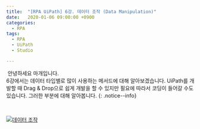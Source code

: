 ```yaml
---
title:  "[RPA UiPath] 6강. 데이터 조작 (Data Manipulation)"
date:   2020-01-06 09:00:00 +0900
categories:
  - RPA
tags:
  - RPA
  - UiPath
  - Studio

---
```


&nbsp;안녕하세요 마개입니다.  
6강에서는 데이터 타입별로 많이 사용하는 메서드에 대해 알아보겠습니다. UiPath를 개발할 때 Drag & Drop으로 쉽게 개발을 할 수 있지만 필요에 따라서 코딩이 들어갈 수도 있습니다. 그러한 부분에 대해 알아봅니다.
{: .notice--info}

<br>

[![데이터 조작](http://img.youtube.com/vi/jYZRqJC-tCk/maxresdefault.jpg)](https://www.youtube.com/watch?v=jYZRqJC-tCk)
